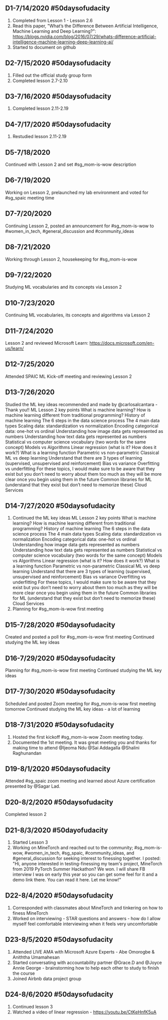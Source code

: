## D1-7/14/2020 #50daysofudacity 
1. Completed from Lesson 1 - Lesson 2.6
2. Read this paper, "What’s the Difference Between Artificial Intelligence, Machine Learning and Deep Learning?": https://blogs.nvidia.com/blog/2016/07/29/whats-difference-artificial-intelligence-machine-learning-deep-learning-ai/
3. Started to document on github

## D2-7/15/2020 #50daysofudacity 
1. Filled out the official study group form
2. Completed lesson 2.7-2.10

## D3-7/16/2020 #50daysofudacity
1. Completed lesson 2.11-2.19

## D4-7/17/2020 #50daysofudacity
1. Restudied lesson 2.11-2.19

## D5-7/18/2020
Continued with Lesson 2 and set #sg_mom-is-wow description

## D6-7/19/2020
Working on Lesson 2, prelaunched my lab environment and voted for #sg_spaic meeting time

## D7-7/20/2020
Continuing Lesson 2, posted an announcement for #sg_mom-is-wow to #women_in_tech, #general_discussion and #community_ideas

## D8-7/21/2020
Working through Lesson 2, housekeeping for #sg_mom-is-wow 

## D9-7/22/2020
Studying ML vocabularies and its concepts via Lesson 2

## D10-7/23/2020
Continuing ML vocabularies, its concepts and algorithms via Lesson 2

## D11-7/24/2020
Lesson 2 and reviewed Microsoft Learn: https://docs.microsoft.com/en-us/learn/

## D12-7/25/2020
Attended SPAIC ML Kick-off meeting and reviewing Lesson 2

## D13-7/26/2020
Studied the ML key ideas recommended and made by @carlosalcantara - Thank you!!
ML Lesson 2 key points
What is machine learning?
How is machine learning different from traditional programming?
History of machine learning
The 6 steps in the data science process
The 4 main data types
Scaling data: standardization vs normalization
Encoding categorical data: one-hot vs ordinal
Understanding how image data gets represented as numbers
Understanding how text data gets represented as numbers
Statistical vs computer science vocabulary (two words for the same concept)
Models vs Algorithms
Linear regression (what is it? How does it work?)
What is a learning function
Parametric vs non-parametric
Classical ML vs deep learning
Understand that there are 3 types of learning (supervised, unsupervised and reinforcement)
Bias vs variance
Overfitting vs underfitting
For these topics, I would make sure to be aware that they exist but you don’t need to worry about them too much as they will be more clear once you begin using them in the future
Common libraries for ML (understand that they exist but don’t need to memorize these)
Cloud Services

## D14-7/27/2020 #50daysofudacity
1. Continued the ML key ideas
ML Lesson 2 key points
What is machine learning?
How is machine learning different from traditional programming?
History of machine learning
The 6 steps in the data science process
The 4 main data types
Scaling data: standardization vs normalization
Encoding categorical data: one-hot vs ordinal
Understanding how image data gets represented as numbers
Understanding how text data gets represented as numbers
Statistical vs computer science vocabulary (two words for the same concept)
Models vs Algorithms
Linear regression (what is it? How does it work?)
What is a learning function
Parametric vs non-parametric
Classical ML vs deep learning
Understand that there are 3 types of learning (supervised, unsupervised and reinforcement)
Bias vs variance
Overfitting vs underfitting
For these topics, I would make sure to be aware that they exist but you don’t need to worry about them too much as they will be more clear once you begin using them in the future
Common libraries for ML (understand that they exist but don’t need to memorize these)
Cloud Services
2. Planning for #sg_mom-is-wow first meeting

## D15-7/28/2020 #50daysofudacity
Created and posted a poll for #sg_mom-is-wow first meeting
Continued studying the ML key ideas

## D16-7/29/2020 #50daysofudacity
Planning for #sg_mom-is-wow first meeting
Continued studying the ML key ideas

## D17-7/30/2020 #50daysofudacity
Scheduled and posted Zoom meeting for #sg_mom-is-wow first meeting tomorrow
Continued studying the ML key ideas - a lot of learning

## D18-7/31/2020 #50daysofudacity
1. Hosted the first kickoff #sg_mom-is-wow Zoom meeting today. 
2. Documented the 1st meeting.
It was great meeting you and thanks for making time to attend @Ijeoma Ndu @Sai Addagalla @Shalini Raghunandan 

## D19-8/1/2020 #50daysofudacity
Attended #sg_spaic zoom meeting and learned about Azure certification presented by @Sagar Lad. 

## D20-8/2/2020 #50daysofudacity
Completed lesson 2 

## D21-8/3/2020 #50dayofudacity
1. Started Lesson 3
2. Working on MineTorch and reached out to the community; #sg_mom-is-wow, #women_in_tech, #sg_spaic, #community_ideas, and #general_discussion for seeking interest to finessing together.  I posted:  "Hi, anyone interested in testing-finessing my team's project, MineTorch from 2019 PyTorch Summer Hackathon?  We won.  I will share FB interview I was on early this year so you can get some feel for it and a demo link there.  You can read it here.  Let me know!"

## D22-8/4/2020 #50daysofudacity
1. Corresponded with classmates about MineTorch and tinkering on how to finess MineTorch
2. Worked on interviewing - STAR questions and answers - how do I allow myself feel comfortable interviewing when it feels very uncomfortable

## D23-8/5/2020 #50daysofudacity
1. Attended LIVE AMA with Microsoft Azure Experts - Abe Omorogbe & Aniththa Umamahesan 
2. Started conversating with accountability partner @Grace.D and @Joyce Annie George - brainstorming how to help each other to study to finish the course
3. Joined Airbnb data project group 


## D24-8/6/2020 #50daysofudacity 
1.  Continued lesson 3
2.  Watched a video of linear regression - https://youtu.be/CtKeHnfK5uA
